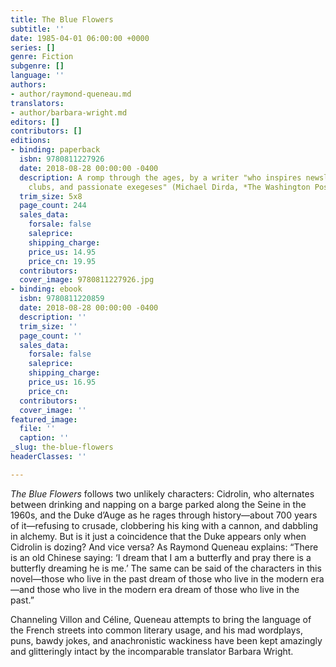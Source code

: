 ```yaml
---
title: The Blue Flowers
subtitle: ''
date: 1985-04-01 06:00:00 +0000
series: []
genre: Fiction
subgenre: []
language: ''
authors:
- author/raymond-queneau.md
translators:
- author/barbara-wright.md
editors: []
contributors: []
editions:
- binding: paperback
  isbn: 9780811227926
  date: 2018-08-28 00:00:00 -0400
  description: A romp through the ages, by a writer "who inspires newsletters, fan
    clubs, and passionate exegeses" (Michael Dirda, *The Washington Post*
  trim_size: 5x8
  page_count: 244
  sales_data:
    forsale: false
    saleprice: 
    shipping_charge: 
    price_us: 14.95
    price_cn: 19.95
  contributors: 
  cover_image: 9780811227926.jpg
- binding: ebook
  isbn: 9780811220859
  date: 2018-08-28 00:00:00 -0400
  description: ''
  trim_size: ''
  page_count: ''
  sales_data:
    forsale: false
    saleprice: 
    shipping_charge: 
    price_us: 16.95
    price_cn: 
  contributors: 
  cover_image: ''
featured_image:
  file: ''
  caption: ''
_slug: the-blue-flowers
headerClasses: ''

---
```

_The Blue Flowers_ follows two unlikely characters: Cidrolin, who alternates between drinking and napping on a barge parked along the Seine in the 1960s, and the Duke d’Auge as he rages through history—about 700 years of it—refusing to crusade, clobbering his king with a cannon, and dabbling in alchemy. But is it just a coincidence that the Duke appears only when Cidrolin is dozing? And vice versa? As Raymond Queneau explains: “There is an old Chinese saying: ‘I dream that I am a butterfly and pray there is a butterfly dreaming he is me.’ The same can be said of the characters in this novel—those who live in the past dream of those who live in the modern era—and those who live in the modern era dream of those who live in the past.” 

Channeling Villon and Céline, Queneau attempts to bring the language of the French streets into common literary usage, and his mad wordplays, puns, bawdy jokes, and anachronistic wackiness have been kept amazingly and glitteringly intact by the incomparable translator Barbara Wright.